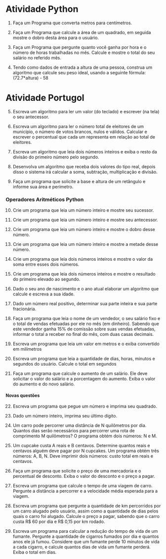 # Atividade Python

1. Faça um Programa que converta metros para centímetros.

2. Faça um Programa que calcule a área de um quadrado, em seguida mostre o dobro desta área para o usuário.

3. Faça um Programa que pergunte quanto você ganha por hora e o número de horas trabalhadas no mês. Calcule e mostre o total do seu salário no referido mês.

4. Tendo como dados de entrada a altura de uma pessoa, construa um algoritmo que calcule seu peso ideal, usando a seguinte fórmula: (72.7*altura) - 58

# Atividade Portugol

5. Escreva um algoritmo para ler um valor (do teclado) e escrever (na tela) o seu antecessor.

6. Escreva um algoritmo para ler o número total de eleitores de um município, o número de votos brancos, nulos e válidos. Calcular e escrever o percentual que cada um representa em relação ao total de eleitores.

7. Escreva um algoritmo que leia dois números inteiros e exiba o resto da divisão do primeiro número pelo segundo.

8. Desenvolva um algoritmo que receba dois valores do tipo real, depois disso o sistema irá calcular a soma, subtração, multiplicação e divisão.

9. Faça um programa que solicite a base e altura de um retângulo e informe sua área e perímetro. 

### Operadores Aritméticos Python

10. Crie um programa que leia um número inteiro e mostre seu sucessor.

11. Crie um programa que leia um número inteiro e mostre seu antecessor.

12. Crie um programa que leia um número inteiro e mostre o dobro desse número.

13. Crie um programa que leia um número inteiro e mostre a metade desse número.

15. Crie um programa que leia dois números inteiros e mostre o valor da soma entre esses dois números.

15. Crie um programa que leia dois números inteiros e mostre o resultado do primeiro elevado ao segundo.

16. Dado o seu ano de nascimento e o ano atual elaborar um algoritmo que calcule e escreva a sua idade.

17. Dado um número real positivo, determinar sua parte inteira e sua parte fracionária.

18. Faça um programa que leia o nome de um vendedor, o seu salário fixo e o total de vendas efetuadas por ele no mês (em dinheiro). Sabendo que este vendedor ganha 15% de comissão sobre suas vendas efetuadas, informar o total a receber no final do mês, com duas casas decimais.

19. Escreva um programa que leia um valor em metros e o exiba convertido em milímetros 

20. Escreva um programa que leia a quantidade de dias, horas, minutos e segundos do usuário. Calcule o total em segundos

21. Faça um programa que calcule o aumento de um salário. Ele deve solicitar o valor do salário e a porcentagem do aumento. Exiba o valor do aumento e do novo salário.

#### Novas questões

22. Escreva um programa que pegue um número e imprima seu quadrado.

23. Dado um número inteiro, imprima seu último dígito.

24. Um carro pode percorrer uma distância de N quilômetros por dia. Quantos dias serão necessários para percorrer uma rota de comprimento M quilômetros? O programa obtém dois números: N e M.

25. Um cupcake custa A reais e B centavos. Determine quantos reais e centavos alguém deve pagar por N cupcakes. Um programa obtém três números: A, B, N. Deve imprimir dois números: custo total em reais e centavos.

26. Faça um programa que solicite o preço de uma mercadoria e o percentual de desconto. Exiba o valor do desconto e o preço a pagar.

27. Escreva um programa que calcule o tempo de uma viagem de carro. Pergunte a distância a percorrer e a velocidade média esperada para a viagem.

28. Escreva um programa que pergunte a quantidade de km percorridos por um carro alugado pelo usuário, assim como a quantidade de dias pelos quais o carro foi alugado. Calcule o preço a pagar, sabendo que o carro custa R$ 60 por dia e R$ 0,15 por km rodado.

29. Escreva um programa para calcular a redução do tempo de vida de um fumante. Pergunte a quantidade de cigarros fumados por dia e quantos anos ele já fumou. Considere que um fumante perde 10 minutos de vida a cada cigarro, e calcule quantos dias de vida um fumante perderá. Exiba o total em dias.
